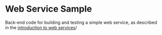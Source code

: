 Web Service Sample
========

Back-end code for building and testing a simple web service, as described
in the [introduction to web services](https://developer.xamarin.com/guides/cross-platform/application_fundamentals/web_services/)/
